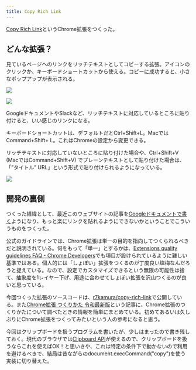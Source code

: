 ```yaml
---
title: Copy Rich Link
---
```

[Copy Rich Link](https://chrome.google.com/webstore/detail/copy-rich-link/hikiamlgpdcabppakpmemaofmkgknpea)というChrome拡張をつくった。

どんな拡張？
------

見ているページへのリンクをリッチテキストとしてコピーする拡張。アイコンのクリックか、キーボードショートカットから使える。コピーに成功すると、小さなポップアップが表示される。

![](https://lh3.googleusercontent.com/docs/ADP-6oGRqRK6dGerCTf32OEnnB0iQuD7G2lCV2C2ljLFxe7xIcEUnMaMf7l7VAgfoTQjgZZtWn0GGWEC4yrx-2gcBK6lj0Qc1eM88iJz2-a82CsXhIBiEMJBF1R7x2q5glT4C60CceGp--jyIrRvzIp3oIPCt189xHQiyMVzofWFPpZDlangz4d4yfpA6bB1U9T7oG_nUJepn28PE47lVYA3Z51eMqShjPGx5TjB4pPlARHyodxhjTjKEKw_2Z9Pj5vOHzaWC8s0wv17bCO3aS1MdDGtPrZMbULgXkpyIXuuXNxSR98glkgz0JlUNQmEvjcPycRYwKW19OC70aS8LifsLHmy7wyCulSvl9dhhn_zRCCqBpp9qpIL5o44yfU2tKaEl9MjV-y_Zk5duWhOg0KIgbWnBzdO0ejWgQYbaqXvPgcFR-S2HDpcveQtbQKexqUrtpw4xErP8zvfWxXvanGJUKizaRY9JokCbcFkNAv8aJ5oqHpWuGB2cWSl_Tf5sC-nW7GxHbhlDVZpbw0HxIEZsnoLEzTACj92KSoIVXiOfKxx470Tes2f7wQI9aE1GSwYCkx96iHKVOEKdC6OKPmTGKPKR86jP_Q6Z_l-qXEpv8j6uUOtWO6V5OYEhASafLWtp7yCkqwbfE0YSi1nAvms5oDSlnq_cew77SE3I_Zjk08P6KuzjXSOiknPQiBWEaXgpAp4sZl26WX98evRHiwecNZvA4m2jr7g0q82-yk0G1QN-7vrIvNrSrvyLxMxr5FYVvFtyLsf-kxF7-3VBNtyQVp33IE4sXmvRqWFVSbSA5zSw6651yDabtrPQ3C5ko1AwOE74fFkBE2J2WvMGfsyjrBtcfDvM5LxTKXVYJ6mio-LR9K8UxginG1RQMSgAHiGm4AzA64dm_CasaGbtg8aO5Log1Eh0TSDk5KhlSJrd-S5LDH6rqnP8evLes7BTFVSx2LADjuH1wfh1fEIQzLb4gHBmf04L4CUFBnCIZAzKWdIw-7Wn0pxIBsxhLBgljdRv1iE1iBPROTcYT6sOmupfnA7xpBXH-3Eu7HKpWnuGqrZivEYtie92XpezH_kGFK6rLssA_Pwmvee8higWPpbcPrJUw1mtvENg5Dranpo6m023q-QfHXQ5ZTm17uCgFmn6GJuEATQSo_p-xKCupqjVxJzHZ9MJbX2q2eU5qj5jeEN0uy-tJyEAtu2FjEEcwsBo9mPRCIExkW3qIR0iRNL8YhkyEHPXAVnrEaVbhoQ_AOwyiPJ)

![](https://lh3.googleusercontent.com/docs/ADP-6oHwhtQyIN84UN8EW0Bvtb3_0ZHm5J_hXb2K9jBUoD_vpfMcunEcxak5s-Y39hf2nDoUx-WXEUUDhTAQF-ovwso3cNJgaIRqEacOpmoO3X_l_rS_DUjCx57e4EX9egmbJPqHurwhM3vE03npkVeKsu6NwrKf6fEuaSTSfFd6p2hlDLa2EtF3rlxKmLwR-mcTikmnD4LX15GIzgRmo62ub1wZ0qyzDGAvdPvH6ZYBGB6uJ1JZSBhOj8zlQ_wkLxUD1Plhpl0_SZOBqQ_9-e4RV5P0MqCQ820xROpidHxpQkQhvRVLGqXzXJWJEAq66opdTtHtQHwIBf0yUKZpjFTKkqMXnIpXYTNbucQwBVVQcpmPnj5vNHdVvla-kiGAJndXBLeKYY8t-4DWL-9-lg-bWbSXcOR4TTdlp-lQAAJVDcOSWr9uaYf7fHEGMA4K1dDcpdnenX8Hn51J3ceifBkSLxMi3YzkhOBmtQesZC6PnghzhOtaNta7u2NGZi0dkaUy2ESjIrI-GAwu-3TnaaW0Qn4vLmlDYakxyRCWjy_eMy7oEyCLKUTU-8bCQtw18asy6-V0crj-NnfbqzUe9gJFqERa-vIr4nLz9U9tkJCWxeu5P99xZ2Y1xDmWcUidOqh4UqO2pvUygn90HbiuCxreECSqsYRsLJ2n1LTVUpCZ7krXVgk9lhCL7GdDRTJGS4mgodeMf-Dw5cikku5l8nFLVCskLELMx9CiDy8VcaXa46QBrE6oB2DpeGyGGVhLShMEUwxE-KP3NdwkNbAvSFXkueKw70hX2v4AzuMmd7bqnQm5kLVi4fXV09F1Kknn-EQoSFg8wINTSHZnmLl12WKx5OqDFcm2ukiA3S608XeKm0vU276HL1WcF4tTRVmjrzAzZ0YS1uyOZ_yY79KHYH9OiAtCsJuRILCLq_s4RPThVcNL7m6M_W3Jvo82-aVkIiLKAY1gp7Zhhe3POPeEWO0yQ3uCbeRtDZjrCkC5vqXCWQYFauBnzuHob9vM3m9iIbaCIhGpPMWUkEHKuxMpKhMrOOpfaqJ-GhZIKkCi2vOmpedCuSqyqVCTocIIIhVBU6Yr6z5uA29QkOs59SQhLMjxaMZvJ8fVa5P9hMYymGcLHhRmtErsJaIVWUFMCYY9ilId6nk1B1mMy-REia55tsV9IHXw6aMze493sg-cIyiOWhy42hekgKAe1-mPYib0wgVm_dX9YrxLjFrMwwwRjdo4SM68jRng8RxdxxgTdT9zjCtpUgG-)

GoogleドキュメントやSlackなど、リッチテキストに対応しているところに貼り付けると、いい感じのリンクになる。

キーボードショートカットは、デフォルトだとCtrl+Shift+L。MacではCommand+Shift+ L。これはChromeの設定から変更できる。

リッチテキストに対応していないところに貼り付けた場合や、Ctrl+Shift+V (MacではCommand+Shift+V) でプレーンテキストとして貼り付けた場合は、「”タイトル” URL」という形式で貼り付けられるようになっている。

![](https://lh3.googleusercontent.com/docs/ADP-6oFVuicGkjTNL-EVlV4hQ4hxMo0lAkq6lJ6Ci5hpDJw56-PcHkXJL_01VWvb-2GGON34PFZOHGKn9LsOnb2MeR-6X8l2JYuJaOU53cszIJ1O5B04s5wUCbuwRJqjTLKHOhCZaj-GzbbexJzbcLYC4pzNgRHMyF22hKdC-8U2zAxZnBirEBwXvTRvLPjpzgcSJSvMhib6nuX3xWT1uSk0wYKTZHxoouF62Yx-mHiKOz7GDLB9hog87FB7VWx4tjs3UI4D3gmKxEYF4AiMx-Wg_hk3WvpfOf69YN70depEVtkDogYJcb82QEsYTtlKTFqSr6UbW7tobNZMM46JzUV_GnGCle66_jBTcgd_BCsoG_JAQIvGKn0tcqBVSrElslOlhKtS5bq4ph6RP8lwDf_B8X2LWr7zRk3LaPQa9YKkBKUu-0veh4HOC2CExrwN8Tec6W3f_OVnUuWie2EDfKa_OOX6GaKv0OSLUhctrhx47Pi1qOYapN98FdS8D2C6ovUUqhhwsWlGRso1PUl2Nwnp7DlM0IFzG1aedLO7-6yI_Z9ELoNxU1nWQcCVgjMVd8-NABC8SryDpCKKDn9Kw-D07jSL0bznkFymIAc6l4BwXPpIMwFHFCAtkgP_Q3TVxT5JqEj2cMdZQ9xxIFqW37DlLdV3a1pb6L17etQVFI_0K8JXZbtfeDV0DeNkC8AH3JiDMZhVDj7cqSe6YtXX_7dsHiD3eex-0TGhcE1cOqpo4mAwyjPHDeT1tmTe3vMRyyiuku0f7XZsWA7g1YxFaRoV4Lbhk1ZgkGkR1pldKxKNOQiB4Fp4KOpSHD7SbnMNUyE8UWm-D32L7_aUcFyGGnZ5oID6a6O2RWcIX9Lvb1_S8U8nE0yHCFTSgsOxt0Nq9GYXzdY6uwcpcIN33dR4e7Krgrl4MlfJiY-MMqZuhBfUz2GD8J6Jd6-lc6mQp_hPUwNy_wn0N0D0K2PJq4SntZ4Fz-MdBixQQVPtssmiV-u_NQIg8d0Ufy8Mfne5Ah_Ooz6X-5q8nleT-U0rd9VGzmF_rF5V5nYzHYyJhmat5hnF5H1_4OXSUQC3BDxfqM-febSqObIdxyjBLSLwxezPQubXZvwIxGgqVu06IeDneS3VJbzq5a-YcRup5p1IHrjXnCKk-ID-lddSo8wrk7KaNVhL6BQtQMDLFXoRyNwjw3lSVPX3TAn2CVy9nAEa28jDVB4fusucH3HSk_KiB2PWtY-u-rRzZ1P7yxX1UZOET8LM_M9hsGO9)

開発の裏側
-----

つくった経緯として、最近このウェブサイトの記事を[Googleドキュメントで書く](https://r7kamura.com/articles/2022-05-04-diary)ようになり、もっと楽にリンクを貼れるようにできないかということでこういうものをつくった。

公式のガイドラインでは、Chrome拡張は単一の目的を指向してつくられるべきだと説明されている。何をもって「単一」とするかは、[Extensions quality guidelines FAQ - Chrome Developers](https://developer.chrome.com/docs/extensions/mv3/single_purpose/#one)でも項目が設けられているように難しい基準ではある。個人的には「しょぼい」拡張をつくるのが丁度良い塩梅なんだろうと捉えている。なので、設定でカスタマイズできるという無限の可能性は捨て、抽象度を1レイヤー下げ、用途に合わせてしょぼい拡張を沢山つくるのが良いと思っている。

今回つくった拡張のソースコードは、[r7kamura/copy-rich-link](https://github.com/r7kamura/copy-rich-link)で公開している。また[Chrome拡張 つくりかた 令和最新版](https://r7kamura.com/articles/2022-05-07-chrome-extension-dev-2022)という記事に、Chrome拡張のつくりかたについて調べたときの情報を簡単にまとめている。初めてあるいは久しぶりにChrome拡張をつくってみたいという人の参考になると思う。

今回はクリップボードを扱うプログラムを書いたが、少しはまったので書き残しておく。現代のブラウザでは[Clipboard API](https://developer.mozilla.org/ja/docs/Web/API/Clipboard)が使えるので、クリップボードを扱うならこれを使えばOK！と思いきや、これは特定の条件下で動かないので利用を避けるべきで、結局は昔ながらのdocument.execCommand("copy")を使う実装に切り替えた。
